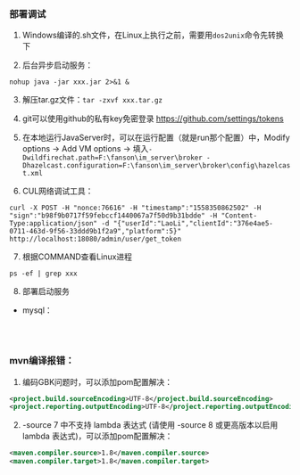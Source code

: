 ### 部署调试
1. Windows编译的.sh文件，在Linux上执行之前，需要用`dos2unix`命令先转换下

2. 后台异步启动服务：
```shell
nohup java -jar xxx.jar 2>&1 &
```

3. 解压tar.gz文件：`tar -zxvf xxx.tar.gz`

4. git可以使用github的私有key免密登录 https://github.com/settings/tokens

5. 在本地运行JavaServer时，可以在运行配置（就是run那个配置）中，Modify options -> Add VM options -> 填入`-Dwildfirechat.path=F:\fanson\im_server\broker -Dhazelcast.configuration=F:\fanson\im_server\broker\config\hazelcast.xml`

6. CUL网络调试工具：
```shell
curl -X POST -H "nonce:76616" -H "timestamp":"1558350862502" -H "sign":"b98f9b0717f59febccf1440067a7f50d9b31bdde" -H "Content-Type:application/json" -d "{"userId":"LaoLi","clientId":"376e4ae5-0711-463d-9f56-33ddd9b1f2a9","platform":5}" http://localhost:18080/admin/user/get_token
```

7. 根据COMMAND查看Linux进程
```shell
ps -ef | grep xxx
```

8. 部署启动服务
- mysql：
```shell
```
<br>

### mvn编译报错：
1. 编码GBK问题时，可以添加pom配置解决：
```xml
<project.build.sourceEncoding>UTF-8</project.build.sourceEncoding>  
<project.reporting.outputEncoding>UTF-8</project.reporting.outputEncoding>
```

2.  -source 7 中不支持 lambda 表达式  (请使用 -source 8 或更高版本以启用 lambda 表达式)，可以添加pom配置解决：
```xml
<maven.compiler.source>1.8</maven.compiler.source>  
<maven.compiler.target>1.8</maven.compiler.target>
```

